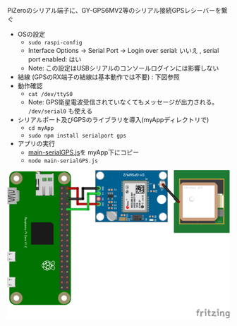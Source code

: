 PiZeroのシリアル端子に、GY-GPS6MV2等のシリアル接続GPSレシーバーを繋ぐ

* OSの設定
  * ```sudo raspi-config```
  * Interface Options -> Serial Port -> Login over serial: いいえ , serial port enabled: はい
  * Note: この設定はUSBシリアルのコンソールログインには影響しない
* 結線 (GPSのRX端子の結線は基本動作では不要) : 下図参照
* 動作確認
  * ```cat /dev/ttyS0```
  * Note: GPS衛星電波受信されていなくてもメッセージが出力される。 ```/dev/serial0``` も使える
* シリアルポート及びGPSのライブラリを導入(myAppディレクトリで)
  * ```cd myApp```
  * ```sudo npm install serialport gps```
* アプリの実行
  * [main-serialGPS.js](main-serialGPS.js)を myApp下にコピー
  * ```node main-serialGPS.js```

![GY-NEO6MV2.png](GY-NEO6MV2.png)
